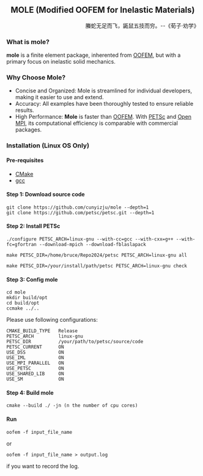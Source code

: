 <h2 align="center">
  MOLE (<b>M</b>odified <b>O</b>OFEM for Ine<b>l</b>astic Mat<b>e</b>rials)
</h2>

<p align="right">螣蛇无足而飞，鼫鼠五技而穷。--《荀子·劝学》</p>


### What is mole?
**mole** is a finite element package, inherented from [OOFEM](https://github.com/oofem/oofem), but with a primary focus on inelastic solid mechanics.

### Why Choose Mole?

* Concise and Organized: Mole is streamlined for individual developers, making it easier to use and extend.
* Accuracy: All examples have been thoroughly tested to ensure reliable results.
* High Performance: **Mole** is faster than [OOFEM](https://github.com/oofem/oofem). With [PETSc](https://petsc.org/release/overview/) and [Open MPI](https://github.com/open-mpi/ompi), its computational efficiency is comparable with commercial packages.

### Installation (Linux OS Only)
#### Pre-requisites
* [CMake](https://cmake.org/)
* [gcc](https://gcc.gnu.org/)
#### Step 1: Download source code
```
git clone https://github.com/cunyizju/mole --depth=1
git clone https://github.com/petsc/petsc.git --depth=1

```
#### Step 2: Install PETSc
```
./configure PETSC_ARCH=linux-gnu --with-cc=gcc --with-cxx=g++ --with-fc=gfortran --download-mpich --download-fblaslapack

make PETSC_DIR=/home/bruce/Repo2024/petsc PETSC_ARCH=linux-gnu all

make PETSC_DIR=/your/install/path/petsc PETSC_ARCH=linux-gnu check
```

#### Step 3: Config mole
```
cd mole
mkdir build/opt
cd build/opt
ccmake ../..
```
Please use following configurations:
```
CMAKE_BUILD_TYPE   Release
PETSC_ARCH         linux-gnu
PETSC_DIR          /your/path/to/petsc/source/code
PETSC_CURRENT      ON
USE_DSS            ON
USE_IML            ON
USE_MPI_PARALLEL   ON
USE_PETSC          ON
USE_SHARED_LIB     ON
USE_SM             ON
```

#### Step 4: Build mole
```
cmake --build ./ -jn (n the number of cpu cores)
```
#### Run
```
oofem -f input_file_name
```
or
```
oofem -f input_file_name > output.log
```
if you want to record the log.